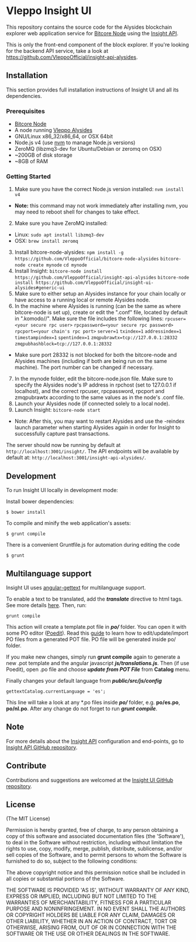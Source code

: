 # Vleppo Insight UI

This repository contains the source code for the Alysides blockchain explorer web application service for [Bitcore Node](https://github.com/VleppoOfficial/bitcore-node-alysides) using the [Insight API](https://github.com/VleppoOfficial/insight-api-alysides).

This is only the front-end component of the block explorer. If you're looking for the backend API service, take a look at https://github.com/VleppoOfficial/insight-api-alysides.

## Installation

This section provides full installation instructions of Insight UI and all its dependencies.

### Prerequisites

- [Bitcore Node](https://github.com/VleppoOfficial/bitcore-node-alysides)
- A node running [Vleppo Alysides](https://github.com/VleppoOfficial/alysides)
- GNU/Linux x86_32/x86_64, or OSX 64bit
- Node.js v4 (use [nvm](https://github.com/nvm-sh/nvm) to manage Node.js versions)
- ZeroMQ (libzmq3-dev for Ubuntu/Debian or zeromq on OSX)
- ~200GB of disk storage
- ~8GB of RAM

### Getting Started

1. Make sure you have the correct Node.js version installed: `nvm install v4`
- **Note:** this command may not work immediately after installing nvm, you may need to reboot shell for changes to take effect.
2. Make sure you have ZeroMQ installed:
- Linux: `sudo apt install libzmq3-dev`
- OSX: `brew install zeromq`
3. Install bitcore-node-alysides:
  `npm install -g https://github.com/VleppoOfficial/bitcore-node-alysides`
  `bitcore-node create mynode`
  `cd mynode`
4. Install Insight:
  `bitcore-node install https://github.com/VleppoOfficial/insight-api-alysides`
  `bitcore-node install https://github.com/VleppoOfficial/insight-ui-alysides#generic-ui`
5. Make sure to either setup an Alysides instance for your chain locally or have access to a running local or remote Alysides node.
6. In the machine where Alysides is running (can be the same as where bitcore-node is set up), create or edit the "<your chain>.conf" file, located by default in ".komodo/<your chain>/". Make sure the file includes the following lines:
  `rpcuser=<your secure rpc user>`
  `rpcpassword=<your secure rpc password>`
  `rpcport=<your chain's rpc port>`
  `server=1`
  `txindex=1`
  `addressindex=1`
  `timestampindex=1`
  `spentindex=1`
  `zmqpubrawtx=tcp://127.0.0.1:28332`
  `zmqpubhashblock=tcp://127.0.0.1:28332`
- Make sure port 28332 is not blocked for both the bitcore-node and Alysides machines (including if both are being run on the same machine). The port number can be changed if necessary.
7. In the mynode folder, edit the bitcore-node.json file. Make sure to specify the Alysides node's IP address in rpchost (set to 127.0.0.1 if localhost), and the correct rpcuser, rpcpassword, rpcport and zmqpubrawtx according to the same values as in the node's .conf file.
8. Launch your Alysides node (if connected solely to a local node). 
9. Launch Insight: `bitcore-node start`
- Note: After this, you may want to restart Alysides and use the -reindex launch parameter when starting Alysides again in order for Insight to successfully capture past transactions.

The server should now be running by default at `http://localhost:3001/insight/`. The API endpoints will be available by default at: `http://localhost:3001/insight-api-alysides/`.

## Development

To run Insight UI locally in development mode:

Install bower dependencies:

```
$ bower install
```

To compile and minify the web application's assets:

```
$ grunt compile
```

There is a convenient Gruntfile.js for automation during editing the code

```
$ grunt
```

## Multilanguage support

Insight UI uses [angular-gettext](http://angular-gettext.rocketeer.be) for multilanguage support.

To enable a text to be translated, add the ***translate*** directive to html tags. See more details [here](http://angular-gettext.rocketeer.be/dev-guide/annotate/). Then, run:

```
grunt compile
```

This action will create a template.pot file in ***po/*** folder. You can open it with some PO editor ([Poedit](http://poedit.net)). Read this [guide](http://angular-gettext.rocketeer.be/dev-guide/translate/) to learn how to edit/update/import PO files from a generated POT file. PO file will be generated inside po/ folder.

If you make new changes, simply run **grunt compile** again to generate a new .pot template and the angular javascript ***js/translations.js***. Then (if use Poedit), open .po file and choose ***update from POT File*** from **Catalog** menu.

Finally changes your default language from ***public/src/js/config***

```
gettextCatalog.currentLanguage = 'es';
```

This line will take a look at any *.po files inside ***po/*** folder, e.g.
**po/es.po**, **po/nl.po**. After any change do not forget to run ***grunt
compile***.


## Note

For more details about the [Insight API](https://github.com/VleppoOfficial/insight-api-alysides) configuration and end-points, go to [Insight API GitHub repository](https://github.com/VleppoOfficial/insight-api-alysides).

## Contribute

Contributions and suggestions are welcomed at the [Insight UI GitHub repository](https://github.com/VleppoOfficial/insight-ui-alysides).


## License
(The MIT License)

Permission is hereby granted, free of charge, to any person obtaining
a copy of this software and associated documentation files (the
'Software'), to deal in the Software without restriction, including
without limitation the rights to use, copy, modify, merge, publish,
distribute, sublicense, and/or sell copies of the Software, and to
permit persons to whom the Software is furnished to do so, subject to
the following conditions:

The above copyright notice and this permission notice shall be
included in all copies or substantial portions of the Software.

THE SOFTWARE IS PROVIDED 'AS IS', WITHOUT WARRANTY OF ANY KIND,
EXPRESS OR IMPLIED, INCLUDING BUT NOT LIMITED TO THE WARRANTIES OF
MERCHANTABILITY, FITNESS FOR A PARTICULAR PURPOSE AND NONINFRINGEMENT.
IN NO EVENT SHALL THE AUTHORS OR COPYRIGHT HOLDERS BE LIABLE FOR ANY
CLAIM, DAMAGES OR OTHER LIABILITY, WHETHER IN AN ACTION OF CONTRACT,
TORT OR OTHERWISE, ARISING FROM, OUT OF OR IN CONNECTION WITH THE
SOFTWARE OR THE USE OR OTHER DEALINGS IN THE SOFTWARE.
